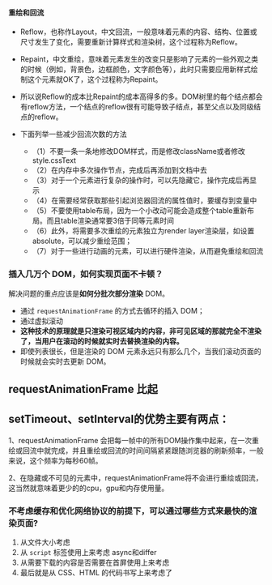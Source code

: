 #### 重绘和回流

+ Reflow，也称作Layout，中文回流，一般意味着元素的内容、结构、位置或尺寸发生了变化，需要重新计算样式和渲染树，这个过程称为Reflow。
+ Repaint，中文重绘，意味着元素发生的改变只是影响了元素的一些外观之类的时候（例如，背景色，边框颜色，文字颜色等），此时只需要应用新样式绘制这个元素就OK了，这个过程称为Repaint。
+ 所以说Reflow的成本比Repaint的成本高得多的多。DOM树里的每个结点都会有reflow方法，一个结点的reflow很有可能导致子结点，甚至父点以及同级结点的reflow。

+ 下面列举一些减少回流次数的方法

  + （1）不要一条一条地修改DOM样式，而是修改className或者修改style.cssText
  + （2）在内存中多次操作节点，完成后再添加到文档中去
  + （3）对于一个元素进行复杂的操作时，可以先隐藏它，操作完成后再显示
  + （4）在需要经常获取那些引起浏览器回流的属性值时，要缓存到变量中
  + （5）不要使用table布局，因为一个小改动可能会造成整个table重新布局。而且table渲染通常要3倍于同等元素时间
  + （6）此外，将需要多次重绘的元素独立为render layer渲染层，如设置absolute，可以减少重绘范围；
  + （7）对于一些进行动画的元素，可以进行硬件渲染，从而避免重绘和回流

### 插入几万个 DOM，如何实现页面不卡顿？

解决问题的重点应该是**如何分批次部分渲染** DOM。

- 通过 `requestAnimationFrame` 的方式去循环的插入 DOM；
- 通过虚拟滚动
- **这种技术的原理就是只渲染可视区域内的内容，非可见区域的那就完全不渲染了，当用户在滚动的时候就实时去替换渲染的内容。**
- 即使列表很长，但是渲染的 DOM 元素永远只有那么几个，当我们滚动页面的时候就会实时去更新 DOM。





## requestAnimationFrame 比起 

## setTimeout、setInterval的优势主要有两点：

1、requestAnimationFrame 会把每一帧中的所有DOM操作集中起来，在一次重绘或回流中就完成，并且重绘或回流的时间间隔紧紧跟随浏览器的刷新频率，一般来说，这个频率为每秒60帧。

2、在隐藏或不可见的元素中，requestAnimationFrame将不会进行重绘或回流，这当然就意味着更少的的cpu，gpu和内存使用量。



### 不考虑缓存和优化网络协议的前提下，可以通过哪些方式来最快的渲染页面?

1. 从文件大小考虑
2. 从 `script` 标签使用上来考虑 async和differ
3. 从需要下载的内容是否需要在首屏使用上来考虑
4. 最后就是从 CSS、HTML 的代码书写上来考虑了

















